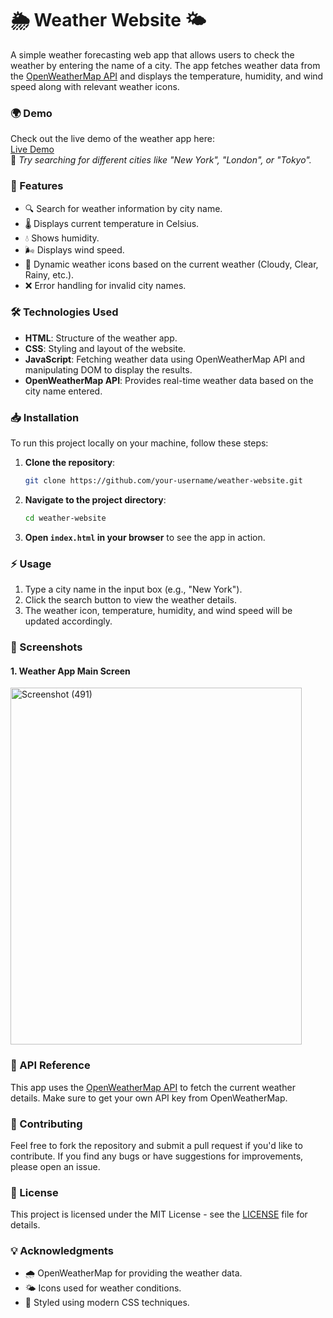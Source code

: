 
# 🌦️ Weather Website 🌤️

A simple weather forecasting web app that allows users to check the weather by entering the name of a city. The app fetches weather data from the [OpenWeatherMap API](https://openweathermap.org/api) and displays the temperature, humidity, and wind speed along with relevant weather icons.

### 🌍 Demo
Check out the live demo of the weather app here:  
[Live Demo](https://herculeskar.github.io/Weather_App_Website/)  
📌 *Try searching for different cities like "New York", "London", or "Tokyo".*

### 🚀 Features
- 🔍 Search for weather information by city name.
- 🌡️ Displays current temperature in Celsius.
- 💧 Shows humidity.
- 🌬️ Displays wind speed.
- 🌈 Dynamic weather icons based on the current weather (Cloudy, Clear, Rainy, etc.).
- ❌ Error handling for invalid city names.

### 🛠️ Technologies Used
- **HTML**: Structure of the weather app.
- **CSS**: Styling and layout of the website.
- **JavaScript**: Fetching weather data using OpenWeatherMap API and manipulating DOM to display the results.
- **OpenWeatherMap API**: Provides real-time weather data based on the city name entered.

### 📥 Installation
To run this project locally on your machine, follow these steps:

1. **Clone the repository**:
   ```bash
   git clone https://github.com/your-username/weather-website.git
   ```

2. **Navigate to the project directory**:
   ```bash
   cd weather-website
   ```

3. **Open `index.html` in your browser** to see the app in action.

### ⚡ Usage
1. Type a city name in the input box (e.g., "New York").
2. Click the search button to view the weather details.
3. The weather icon, temperature, humidity, and wind speed will be updated accordingly.

### 📸 Screenshots

#### 1. Weather App Main Screen

<img width="466" height="571" alt="Screenshot (491)" src="https://github.com/user-attachments/assets/631a7969-f12f-42f9-aa33-b20a92ad3eff" />


### 🔌 API Reference
This app uses the [OpenWeatherMap API](https://openweathermap.org/api) to fetch the current weather details. Make sure to get your own API key from OpenWeatherMap.

### 🤝 Contributing
Feel free to fork the repository and submit a pull request if you'd like to contribute. If you find any bugs or have suggestions for improvements, please open an issue.

### 📝 License
This project is licensed under the MIT License - see the [LICENSE](LICENSE) file for details.

### 💡 Acknowledgments
- 🌧️ OpenWeatherMap for providing the weather data.
- 🌤️ Icons used for weather conditions.
- 🎨 Styled using modern CSS techniques.
